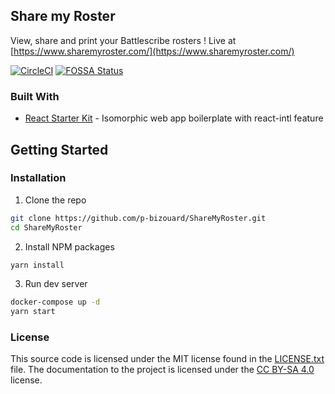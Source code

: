 ## Share my Roster

View, share and print your Battlescribe rosters ! Live at [https://www.sharemyroster.com/](https://www.sharemyroster.com/)

[![CircleCI](https://circleci.com/gh/p-bizouard/ShareMyRoster.svg?style=svg)](https://circleci.com/gh/p-bizouard/ShareMyRoster)
[![FOSSA Status](https://app.fossa.io/api/projects/git%2Bgithub.com%2Fp-bizouard%2FRosterViewer.svg?type=shield)](https://app.fossa.io/projects/git%2Bgithub.com%2Fp-bizouard%2FRosterViewer?ref=badge_shield)

### Built With

* [React Starter Kit](https://github.com/kriasoft/react-starter-kit) - Isomorphic web app boilerplate with react-intl feature

<!-- GETTING STARTED -->

## Getting Started

### Installation

1.  Clone the repo

```sh
git clone https://github.com/p-bizouard/ShareMyRoster.git
cd ShareMyRoster
```

2.  Install NPM packages

```sh
yarn install
```

3.  Run dev server

```sh
docker-compose up -d
yarn start
```

### License

This source code is licensed under the MIT
license found in the [LICENSE.txt](https://github.com/p-bizouard/ShareMyRoster/blob/master/LICENSE.txt)
file. The documentation to the project is licensed under the
[CC BY-SA 4.0](http://creativecommons.org/licenses/by-sa/4.0/) license.
